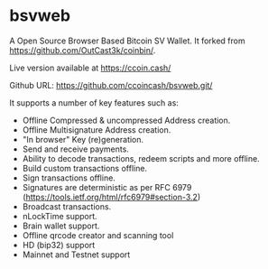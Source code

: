 bsvweb
=======

A Open Source Browser Based Bitcoin SV Wallet. It forked from https://github.com/OutCast3k/coinbin/.

Live version available at https://ccoin.cash/

Github URL: https://github.com/ccoincash/bsvweb.git/

It supports a number of key features such as: 

- Offline Compressed & uncompressed Address creation.
- Offline Multisignature Address creation.
- "In browser" Key (re)generation. 
- Send and receive payments.
- Ability to decode transactions, redeem scripts and more offline.
- Build custom transactions offline.
- Sign transactions offline.
- Signatures are deterministic as per RFC 6979 (https://tools.ietf.org/html/rfc6979#section-3.2)
- Broadcast transactions.
- nLockTime support.
- Brain wallet support.
- Offline qrcode creator and scanning tool
- HD (bip32) support
- Mainnet and Testnet support